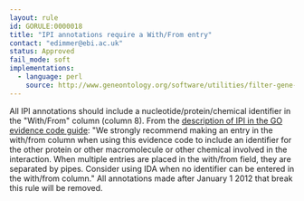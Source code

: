 ```yaml
---
layout: rule
id: GORULE:0000018
title: "IPI annotations require a With/From entry"
contact: "edimmer@ebi.ac.uk"
status: Approved
fail_mode: soft
implementations:
  - language: perl
    source: http://www.geneontology.org/software/utilities/filter-gene-association.pl
---
```

All IPI annotations should include a nucleotide/protein/chemical
identifier in the "With/From" column (column 8). From the [description
of IPI in the GO evidence code
guide](http://www.geneontology.org/GO.evidence.shtml#ipi): "We strongly
recommend making an entry in the with/from column when using this
evidence code to include an identifier for the other protein or other
macromolecule or other chemical involved in the interaction. When
multiple entries are placed in the with/from field, they are separated
by pipes. Consider using IDA when no identifier can be entered in the
with/from column." All annotations made after January 1 2012 that break
this rule will be removed.
